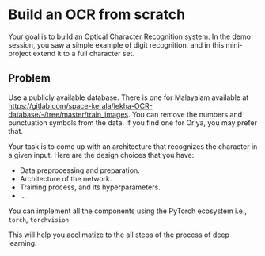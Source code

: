 # Build an OCR from scratch

Your goal is to build an Optical Character Recognition system. In the demo session, you saw a simple example of digit recognition, and in this mini-project extend it to a full character set. 

## Problem 

Use a publicly available database. There is one for Malayalam available at https://gitlab.com/space-kerala/lekha-OCR-database/-/tree/master/train_images. You can remove the numbers and punctuation symbols from the data. If you find one for Oriya, you may prefer that.  


Your task is to come up with an architecture that recognizes the character in a given input. Here are the design choices that you have:

* Data preprocessing and preparation.
* Architecture of the network.
* Training process, and its hyperparameters. 
* ...

You can implement all the components using the PyTorch ecosystem i.e., `torch`, `torchvision`


This will help you acclimatize to the all steps of the process of deep learning. 
